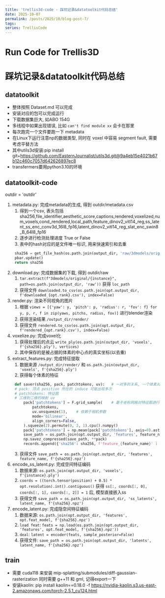 ```yaml
---
title: 'trellis3d-code - 踩坑记录&datatoolkit代码总结'
date: 2025-10-07
permalink: /posts/2025/10/blog-post-7/
tags:
series: TrellisCode
---
```


# Run Code for Trellis3D
踩坑记录&datatoolkit代码总结
=======

## datatoolkit

- 整体按照 Dataset.md 可以完成
- 安装对应的包可以完成运行
- 下载数据集巨大, 如ABO 154G
- 多线程中如果出现错误, 比如 `can't find module xx` 会卡在那里
- 每次跑完一个文件要跑一下 metadata
- 在Linux下运行注意np的数据类型, 同时在 voxel 中容易 segment fault, 需要考虑平替方法
- 其中utils3d安装:pip install git+https://github.com/EasternJournalist/utils3d.git@9a4eb15e4021b67b12c460c7057d642626897ec8
- transfermers要用python3.10的环境

## datatoolkit-code

outdir = 'outdir'

1. metadata.py: 完成metadata的生成, 得到 outdir/metadata.csv
   1. 得到一个csv, 表头包括 sha256,file_identifier,aesthetic_score,captions,rendered,voxelized,num_voxels,cond_rendered,local_path,feature_dinov2_vitl14_reg,ss_latent_ss_enc_conv3d_16l8_fp16,latent_dinov2_vitl14_reg_slat_enc_swin8_B_64l8_fp16
   2. 逐步进行检测处理进度 True or False
   3. 表中的hash对应的是文件唯一标识, 用来快速索引和去重
   ```python
    sha256 = get_file_hash(os.path.join(output_dir, 'raw/3dmodels/original', instance))
    pbar.update()
    return sha256
    ```
2. download.py: 完成数据集的下载, 得到 outdir/raw
   1. `tar.extract(f"3dmodels/original/{instance}", path=os.path.join(output_dir, 'raw'))` 获得 `loc_path`
   2. 获得文件 `downloaded.to_csv(os.path.join(opt.output_dir, f'downloaded_{opt.rank}.csv'), index=False)`
3. render.py: 渲染不同视角的图片
   1. 根据 `views = [{'yaw': y, 'pitch': p, 'radius': r, 'fov': f} for y, p, r, f in zip(yaws, pitchs, radius, fov)]` 进行blender渲染
   2. 获得渲染结果 `/output_dir/render/`
   3. 获得文件 `rendered.to_csv(os.path.join(opt.output_dir, f'rendered_{opt.rank}.csv'), index=False)`
4. voxelize.py: 完成voxel化
   1. 获得处理后的点云 `write_ply(os.path.join(output_dir, 'voxels', f'{sha256}.ply'), vertices)`
   2. 其中保存的是被占据的体素的中心点的真实坐标(以去重)
5. extract_features.py: 完成特征提取
   1. 数据来源 `/output_dir/render/` 和 `os.path.join(output_dir, 'voxels', f'{sha256}.ply')`
   2. 获得每个体素的特征
   ```python
    def saver(sha256, pack, patchtokens, uv):   # 一对多的关系, 一个体素对应多个特征
    # pack: 顶点 position 所在的 induce 可能出现多次
    # patchtokens: 特征图
    # 三维到二维的映射 uv
        pack['patchtokens'] = F.grid_sample(    # 基于坐标网格对特征图进行采样
            patchtokens,
            uv.unsqueeze(1),    # 依赖于相机参数
            mode='bilinear',
            align_corners=False,
        ).squeeze(2).permute(0, 2, 1).cpu().numpy()
        pack['patchtokens'] = np.mean(pack['patchtokens'], axis=0).astype(np.float16)   # 特征平均
        save_path = os.path.join(opt.output_dir, 'features', feature_name, f'{sha256}.npz')
        np.savez_compressed(save_path, **pack)
        records.append({'sha256': sha256, f'feature_{feature_name}' : True})
   ```
   3. 获得文件 `save_path = os.path.join(opt.output_dir, 'features', feature_name, f'{sha256}.npz')`
6. encode_ss_latent.py: 完成空间特征编码
   1. 数据来源: `os.path.join(opt.output_dir, 'voxels', f'{instance}.ply')`
   2. `coords = ((torch.tensor(position) + 0.5) * opt.resolution).int().contiguous()` 获得 `ss[:, coords[:, 0], coords[:, 1], coords[:, 2]] = 1` 后, 模型直接嵌入ss
   3. 获得文件 `save_path = os.path.join(opt.output_dir, 'ss_latents', latent_name, f'{sha256}.npz')`
7. encode_latent.py: 完成隐空间特征编码
   1. 数据来源: `os.path.join(opt.output_dir, 'features', opt.feat_model, f'{sha256}.npz')`
   2. `load feat`: `feats = np.load(os.path.join(opt.output_dir, 'features', opt.feat_model, f'{sha256}.npz'))`
   3. `deal`: `latent = encoder(feats, sample_posterior=False)`
   4. 获得文件: `save_path = os.path.join(opt.output_dir, 'latents', latent_name, f'{sha256}.npz')`

## train

- 需要 cuda118 来安装 mip-splatting/submodules/diff-gaussian-rasterization 同时需要 g++11 和 gml, 记得export一下
- 安装kaolin: pip install kaolin==0.18.0 -f https://nvidia-kaolin.s3.us-east-2.amazonaws.com/torch-2.5.1_cu124.html
